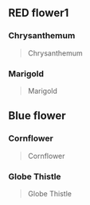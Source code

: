 ## RED flower1

### Chrysanthemum

>Chrysanthemum

### Marigold

>Marigold

## Blue flower

### Cornflower

>Cornflower

### Globe Thistle 

>Globe Thistle 